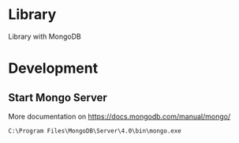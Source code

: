 # Library
Library with MongoDB



# Development

## Start Mongo Server

More documentation on https://docs.mongodb.com/manual/mongo/

 `C:\Program Files\MongoDB\Server\4.0\bin\mongo.exe`
